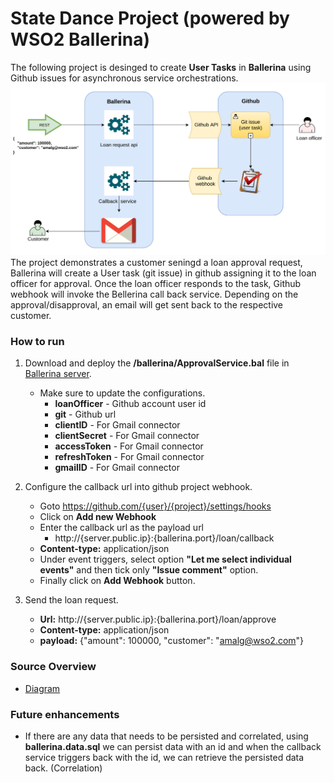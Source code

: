# State Dance Project (powered by WSO2 Ballerina)

The following project is desinged to create **User Tasks** in **Ballerina** using Github issues for asynchronous service orchestrations.
![Architecture diagram](https://github.com/amalhub/state-dance/blob/master/resources/state-dance-diagram.png "Architecture diagram")
The project demonstrates a customer seningd a loan approval request, Ballerina will create a User task (git issue) in github assigning it to the loan officer for approval. Once the loan officer responds to the task, Github webhook will invoke the Bellerina call back service. Depending on the approval/disapproval, an email will get sent back to the respective customer. 

### How to run
1. Download and deploy the **/ballerina/ApprovalService.bal** file in [Ballerina server](https://ballerinalang.org/).
   * Make sure to update the configurations.
       * **loanOfficer** - Github account user id
       * **git** - Github url
       * **clientID** - For Gmail connector
       * **clientSecret** - For Gmail connector
       * **accessToken** - For Gmail connector
       * **refreshToken** - For Gmail connector
       * **gmailID** - For Gmail connector
       
2. Configure the callback url into github project webhook.
   * Goto https://github.com/{user}/{project}/settings/hooks
   * Click on **Add new Webhook**
   * Enter the callback url as the payload url
      * http://{server.public.ip}:{ballerina.port}/loan/callback
   * **Content-type:** application/json
   * Under event triggers, select option **"Let me select individual events"** and then tick only **"Issue comment"** option.
   * Finally click on **Add Webhook** button.
   
3. Send the loan request.
   * **Url:** http://{server.public.ip}:{ballerina.port}/loan/approve
   * **Content-type:** application/json
   * **payload:** {"amount": 100000, "customer": "amalg@wso2.com"}
### Source Overview
  * [Diagram](https://github.com/amalhub/state-dance/blob/master/resources/ApprovalService.svg)
  
### Future enhancements
  * If there are any data that needs to be persisted and correlated, using **ballerina.data.sql** we can persist data with an id and when the callback service triggers back with the id, we can retrieve the persisted data back. (Correlation)
